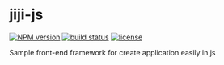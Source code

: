 # jiji-js
[![NPM version][npm-image]][npm-url]
[![build status][travis-image]][travis-url]
[![license][license-image]][license-url]

Sample front-end framework for create application easily in js

[npm-image]: https://img.shields.io/npm/v/jiji-js.svg?style=flat-square
[npm-url]: https://npmjs.org/package/jiji-js
[travis-image]: https://travis-ci.com/jguyet/jiji-js.svg
[travis-url]: https://travis-ci.com/github/jguyet/jiji-js
[license-image]: https://img.shields.io/npm/l/express.svg
[license-url]: https://tldrlegal.com/license/mit-license